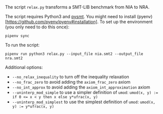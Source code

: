 The script `relax.py` transforms a SMT-LIB benchmark from NIA to NRA.

The script requires Python3 and [pysmt](https://github.com/pysmt/pysmt).
You might need to install (pyenv)[https://github.com/pyenv/pyenv#installation].
To set up the environment (you only need to do this once):
```
pipenv sync
```

To run the script:
```
pipenv run python3 relax.py --input_file nia.smt2 --output_file nra.smt2
```

Additional options:
- `--no_relax_inequality` to turn off the inequality relaxation
- `--no_frac_zero` to avoid adding the `axiom_frac_zero` axiom
- `--no_int_approx` to avoid adding the `axiom_int_approximation` axiom
- `--uninterp_mod_simple` to use a simpler definition of `umod`: `umod(x, y) := if 0 <= x < y then x else y*ufrac(x, y)`
- `--uninterp_mod_simplest` to use the simplest definition of `umod`: `umod(x, y) := y*ufrac(x, y)`
